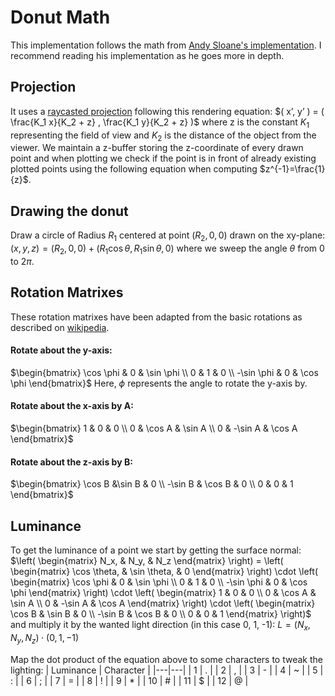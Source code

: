 # Donut Math
This implementation follows the math from [Andy Sloane's implementation][donut-math]. I recommend reading his implementation as he goes more in depth.

## Projection
It uses a [raycasted projection][ray-casting] following this rendering equation: 
$( x’, y’ ) = ( \frac{K_1 x}{K_2 + z} , \frac{K_1 y}{K_2 + z} )$
where z is the constant $K_1$ representing the field of view and $K_2$ is the distance of the object from the viewer.
We maintain a z-buffer storing the z-coordinate of every drawn point and when plotting we check if the point is in front of already existing plotted points using the following equation when computing $z^{-1}=\frac{1}{z}$.

## Drawing the donut
Draw a circle of Radius $R_1$ centered at point $(R_2, 0, 0)$ drawn on the xy-plane:
$(x,y,z) = (R_2,0,0) + (R_1 \cos \theta, R_1 \sin \theta, 0)$
where we sweep the angle $\theta$ from $0$ to $2\pi$.

## Rotation Matrixes
These rotation matrixes have been adapted from the basic rotations as described on [wikipedia][rotation-matrix].
#### Rotate about the y-axis:
$\begin{bmatrix}
  \cos \phi & 0 & \sin \phi \\
  0 & 1 & 0 \\
  -\sin \phi & 0 & \cos \phi
\end{bmatrix}$
Here, $\phi$ represents the angle to rotate the y-axis by.

#### Rotate about the x-axis by A:
$\begin{bmatrix}
  1 & 0 & 0 \\
  0 & \cos A & \sin A \\
  0 & -\sin A & \cos A
\end{bmatrix}$

#### Rotate about the z-axis by B:
$\begin{bmatrix}
  \cos B &\sin B & 0 \\
  -\sin B & \cos B & 0 \\
  0 & 0 & 1
\end{bmatrix}$

## Luminance
To get the luminance of a point we start by getting the surface normal:
$\left( \begin{matrix} N_x, & N_y, & N_z \end{matrix} \right) = \left( \begin{matrix} \cos \theta, & \sin \theta, & 0 \end{matrix} \right) \cdot \left( \begin{matrix} \cos \phi & 0 & \sin \phi \\ 0 & 1 & 0 \\ -\sin \phi & 0 & \cos \phi \end{matrix} \right) \cdot \left( \begin{matrix} 1 & 0 & 0 \\ 0 & \cos A & \sin A \\ 0 & -\sin A & \cos A \end{matrix} \right) \cdot \left( \begin{matrix} \cos B & \sin B & 0 \\ -\sin B & \cos B & 0 \\ 0 & 0 & 1 \end{matrix} \right)$
and multiply it by the wanted light direction (in this case 0, 1, -1):
$L=(N_x, N_y, N_z)\cdot(0, 1, -1)$

Map the dot product of the equation above to some characters to tweak the lighting:
| Luminance | Character  |
|---|---|
| 1 | . |
| 2 | , |
| 3 | - |
| 4 | ~ |
| 5 | : |
| 6 | ; |
| 7 | = |
| 8 | ! |
| 9 | * |
| 10 | # |
| 11 | $ |
| 12 | @ |

[donut-math]: https://www.a1k0n.net/2011/07/20/donut-math.html
[ray-casting]: https://en.wikipedia.org/wiki/Ray_casting
[rotation-matrix]: https://en.wikipedia.org/wiki/Rotation_matrix#Basic_rotations